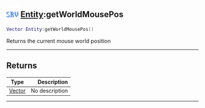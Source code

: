 ## <img src="../../.gitbook/assets/server.png" width="32" height="32" /> [Entity](../entity/README.md):getWorldMousePos

```lua
Vector Entity:getWorldMousePos()
```

Returns the current mouse world position<br>

-----------------
## Returns

| Type   | Description |
| ------ | ----------: |
| [Vector](../vector/README.md) | No description |


--------